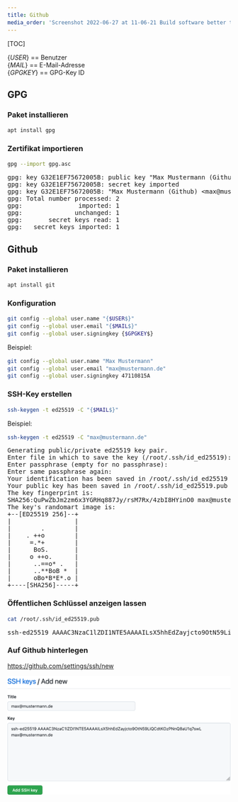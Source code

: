 ```yaml
---
title: Github
media_order: 'Screenshot 2022-06-27 at 11-06-21 Build software better together.png'
---
```


[TOC]

{$USER$} == Benutzer  
{$MAIL$} == E-Mail-Adresse  
{$GPGKEY$} == GPG-Key ID

## GPG

### Paket installieren

```bash
apt install gpg
```

### Zertifikat importieren

```bash
gpg --import gpg.asc
```

<pre>
gpg: key G32E1EF75672005B: public key "Max Mustermann (Github) &lt;max@mustermann.de&gt;" imported
gpg: key G32E1EF75672005B: secret key imported
gpg: key G32E1EF75672005B: "Max Mustermann (Github) &lt;max@mustermann.de&gt;" not changed
gpg: Total number processed: 2
gpg:               imported: 1
gpg:              unchanged: 1
gpg:       secret keys read: 1
gpg:   secret keys imported: 1
</pre>

## Github

### Paket installieren

```bash
apt install git
```

### Konfiguration

```bash
git config --global user.name "{$USER$}"
git config --global user.email "{$MAIL$}"
git config --global user.signingkey {$GPGKEY$}
```

Beispiel:

```bash
git config --global user.name "Max Mustermann"
git config --global user.email "max@mustermann.de"
git config --global user.signingkey 47110815A
```

### SSH-Key erstellen

```bash
ssh-keygen -t ed25519 -C "{$MAIL$}"
```

Beispiel:

```bash
ssh-keygen -t ed25519 -C "max@mustermann.de"
```

<pre>
Generating public/private ed25519 key pair.
Enter file in which to save the key (/root/.ssh/id_ed25519): 
Enter passphrase (empty for no passphrase): 
Enter same passphrase again: 
Your identification has been saved in /root/.ssh/id_ed25519
Your public key has been saved in /root/.ssh/id_ed25519.pub
The key fingerprint is:
SHA256:QuPwZbJm2zm6x3YGRHq887Jy/rsM7Rx/4zbI8HYinO0 max@mustermann.de
The key's randomart image is:
+--[ED25519 256]--+
|                 |
|        .        |
|    . ++o        |
|     =.*+        |
|      BoS.       |
|     o ++o.      |
|      ..==o* .   |
|      ..**BoB *  |
|      oBo*B*E*.o |
+----[SHA256]-----+
</pre>

### Öffentlichen Schlüssel anzeigen lassen

```bash
cat /root/.ssh/id_ed25519.pub
```

<pre>
ssh-ed25519 AAAAC3NzaC1lZDI1NTE5AAAAILsX5hhEdZayjcto9OtN59LiQCdtKOzPNnQ8aU1q7swL max@mustermann.de
</pre>

### Auf Github hinterlegen

<https://github.com/settings/ssh/new>

![SSH keys / Add new](Screenshot%202022-06-27%20at%2011-06-21%20Build%20software%20better%20together.png "SSH keys / Add new")